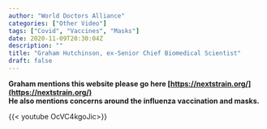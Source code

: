 ```yaml
---
author: "World Doctors Alliance"
categories: ["Other Video"]
tags: ["Covid", "Vaccines", "Masks"]
date: 2020-11-09T20:30:04Z
description: ""
title: "Graham Hutchinson, ex-Senior Chief Biomedical Scientist"
draft: false
---
```


**Graham mentions this website please go here [https://nextstrain.org/](https://nextstrain.org/)**  
**He also mentions concerns around the influenza vaccination and masks.**  

{{< youtube OcVC4kgoJic>}}
